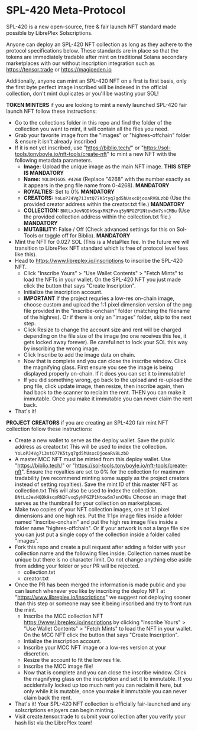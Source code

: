 # SPL-420 Meta-Protocol
SPL-420 is a new open-source, free & fair launch NFT standard made possible by LibrePlex Solscriptions. 

Anyone can deploy an SPL-420 NFT collection as long as they adhere to the protocol specifications below. These standards are in place so that the tokens are immediately tradable after mint on traditional Solana secondary marketplaces with our without inscription integration such as https://tensor.trade or https://magiceden.io

Additionally, anyone can mint an SPL-420 NFT on a first is first basis, only the first byte perfect image inscribed will be indexed in the official collection, don't mint duplicates or you'll be wasting your SOL!

**TOKEN MINTERS** if you are looking to mint a newly launched SPL-420 fair launch NFT follow these instructions:
- Go to the collections folder in this repo and find the folder of the collection you want to mint, it will contain all the files you need.
- Grab your favorite image from the "images" or "highres-offchain" folder & ensure it isn't already inscribed 
- If it is not yet inscribed, use "https://biblio.tech/" or "https://sol-tools.tonyboyle.io/nft-tools/create-nft" to mint a new NFT with the following metadata parameters.
   - **Image:** Upload the unique image as the main NFT image. **THIS STEP IS MANDATORY**
   - **Name:** ```YOLOMIGOS #4268``` (Replace "4268" with the number exactly as it appears in the png file name from 0-4268). **MANDATORY**
   - **ROYALTIES:** Set to 0% **MANDATORY**
   - **CREATORS:** ```YoLoPJ4Vg7i3stQ77K5tyq7gd5hUsxcDjooaRV8LzbD``` (Use the provided creator address within the creator.txt file.) **MANDATORY**
   - **COLLECTION:** ```BNtLxJevNQDk9sqxRN2Fvxq5yNPGZP1Ntow5m7snCMBu``` (Use the provided collection address within the collection.txt file.) **MANDATORY**
   - **MUTABILITY:** False / Off (Check advanced settings for this on Sol-Tools or toggle off for Biblio). **MANDATORY**
- Mint the NFT for 0.027 SOL (This is a MetaPlex fee. In the future we will transition to LibrePlex NFT standard which is free of protocol level fees like this).
- Head to https://www.libreplex.io/inscriptions to inscribe the SPL-420 NFT.
   - Click "Inscribe Yours" > "Use Wallet Contents" > "Fetch Mints" to load the NFTs in your wallet. On the SPL-420 NFT you just made click the button that says "Create Inscription".
   - Initialize the inscription account.
   - **IMPORTANT** If the project requries a low-res on-chain image, choose custom and upload the 1:1 pixel dimension version of the png file provided in the "inscribe-onchain" folder (matching the filename of the highres). Or if there is only an "images" folder, skip to the next step.
   - Click Resize to change the account size and rent will be charged depending on the file size of the image (no one receives this fee, it gets locked away forever). Be careful not to lock your SOL this way by inscribing the wrong image.
   - Click Inscribe to add the image data on chain.
   - Now that is complete and you can close the inscribe window. Click the magnifying glass. First ensure you see the image is being displayed properly on-chain. If it does you can set it to immutable!
   - If you did something wrong, go back to the upload and re-upload the png file, click update image, then resize, then inscribe again, then had back to the scanner to reclaim the rent. THEN you can make it immutable. Once you make it immutable you can never claim the rent back.
- That's it!

**PROJECT CREATORS** if you are creating an SPL-420 fair mint NFT collection follow these instructions:
- Create a new wallet to serve as the deploy wallet. Save the public address as creator.txt This will be used to index the collection. ```YoLoPJ4Vg7i3stQ77K5tyq7gd5hUsxcDjooaRV8LzbD```
- A master MCC NFT must be minted from this deploy wallet. Use "https://biblio.tech/" or "https://sol-tools.tonyboyle.io/nft-tools/create-nft". Ensure the royalties are set to 0% for the collection for maximum tradability (we recommend minting some supply as the project creators instead of setting royalties). Save the mint ID of this master NFT as collection.txt This will also be used to index the collection. ```BNtLxJevNQDk9sqxRN2Fvxq5yNPGZP1Ntow5m7snCMBu``` Choose an image that serves as the thumbnail for your collection on marketplaces.
- Make two copies of your NFT collection images, one at 1:1 pixel dimensions and one high res. Put the 1:1px image files inside a folder named "inscribe-onchain" and put the high res image files inside a folder name "highres-offchain". Or if your artwork is not a large file size you can just put a single copy of the collection inside a folder called "images".
- Fork this repo and create a pull request after adding a folder with your collection name and the following files inside. Collection names must be unique but there is no character limit. Do not change anything else aside from adding your folder or your PR will be rejected.
   - collection.txt
   - creator.txt
- Once the PR has been merged the information is made public and you can launch whenever you like by inscribing the deploy NFT at "https://www.libreplex.io/inscriptions" we suggest not deploying sooner than this step or someone may see it being inscribed and try to front run the mint.
   - Inscribe the MCC collection NFT https://www.libreplex.io/inscriptions by clicking "Inscribe Yours" > "Use Wallet Contents" > "Fetch Mints" to load the NFT in your wallet. On the MCC NFT click the button that says "Create Inscription".
   - Intialize the inscription account.
   - Inscribe your MCC NFT image or a low-res version at your discretion.
   - Resize the account to fit the low res file.
   - Inscribe the MCC image file!
   - Now that is complete and you can close the inscribe window. Click the magnifying glass on the inscription and set it to immutable. If you accidentally locked up too much rent you can reclaim it here, but only while it is mutable, once you make it immutable you can never claim back the rent.
- That's it! Your SPL-420 NFT collection is officially fair-launched and any solscriptions enjoyers can begin minting.
- Visit create.tensor.trade to submit your collection after you verify your hash list via the LibrePlex team!
